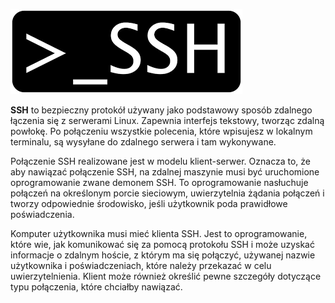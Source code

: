 ![PackagemanagerI](/grafiki/2_3_1_ssh1.png)

**SSH** to bezpieczny protokół używany jako podstawowy sposób zdalnego łączenia się z serwerami Linux. Zapewnia interfejs tekstowy, tworząc zdalną powłokę. Po połączeniu wszystkie polecenia, które wpisujesz w lokalnym terminalu, są wysyłane do zdalnego serwera i tam wykonywane.

Połączenie SSH realizowane jest w modelu klient-serwer. Oznacza to, że aby nawiązać połączenie SSH, na zdalnej maszynie musi być uruchomione oprogramowanie zwane demonem SSH. To oprogramowanie nasłuchuje połączeń na określonym porcie sieciowym, uwierzytelnia żądania połączeń i tworzy odpowiednie środowisko, jeśli użytkownik poda prawidłowe poświadczenia.

Komputer użytkownika musi mieć klienta SSH. Jest to oprogramowanie, które wie, jak komunikować się za pomocą protokołu SSH i może uzyskać informacje o zdalnym hoście, z którym ma się połączyć, używanej nazwie użytkownika i poświadczeniach, które należy przekazać w celu uwierzytelnienia. Klient może również określić pewne szczegóły dotyczące typu połączenia, które chciałby nawiązać.